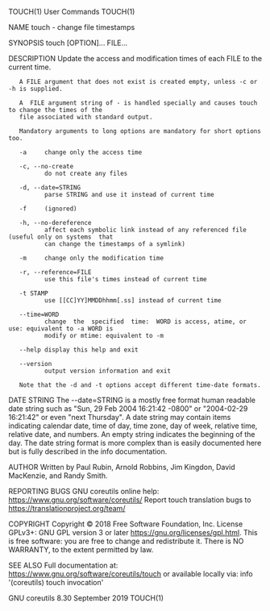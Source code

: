 TOUCH(1)                                    User Commands                                   TOUCH(1)

NAME
       touch - change file timestamps

SYNOPSIS
       touch [OPTION]... FILE...

DESCRIPTION
       Update the access and modification times of each FILE to the current time.

       A FILE argument that does not exist is created empty, unless -c or -h is supplied.

       A  FILE argument string of - is handled specially and causes touch to change the times of the
       file associated with standard output.

       Mandatory arguments to long options are mandatory for short options too.

       -a     change only the access time

       -c, --no-create
              do not create any files

       -d, --date=STRING
              parse STRING and use it instead of current time

       -f     (ignored)

       -h, --no-dereference
              affect each symbolic link instead of any referenced file (useful only on systems  that
              can change the timestamps of a symlink)

       -m     change only the modification time

       -r, --reference=FILE
              use this file's times instead of current time

       -t STAMP
              use [[CC]YY]MMDDhhmm[.ss] instead of current time

       --time=WORD
              change  the  specified  time:  WORD is access, atime, or use: equivalent to -a WORD is
              modify or mtime: equivalent to -m

       --help display this help and exit

       --version
              output version information and exit

       Note that the -d and -t options accept different time-date formats.

DATE STRING
       The --date=STRING is a mostly free format human readable date string such  as  "Sun,  29  Feb
       2004  16:21:42  -0800"  or  "2004-02-29 16:21:42" or even "next Thursday".  A date string may
       contain items indicating calendar date, time of day, time zone, day of week,  relative  time,
       relative  date,  and  numbers.  An empty string indicates the beginning of the day.  The date
       string format is more complex than is easily documented here but is fully  described  in  the
       info documentation.

AUTHOR
       Written by Paul Rubin, Arnold Robbins, Jim Kingdon, David MacKenzie, and Randy Smith.

REPORTING BUGS
       GNU coreutils online help: <https://www.gnu.org/software/coreutils/>
       Report touch translation bugs to <https://translationproject.org/team/>

COPYRIGHT
       Copyright  ©  2018 Free Software Foundation, Inc.  License GPLv3+: GNU GPL version 3 or later
       <https://gnu.org/licenses/gpl.html>.
       This is free software: you are free to change and redistribute it.  There is NO WARRANTY,  to
       the extent permitted by law.

SEE ALSO
       Full documentation at: <https://www.gnu.org/software/coreutils/touch>
       or available locally via: info '(coreutils) touch invocation'

GNU coreutils 8.30                         September 2019                                   TOUCH(1)
